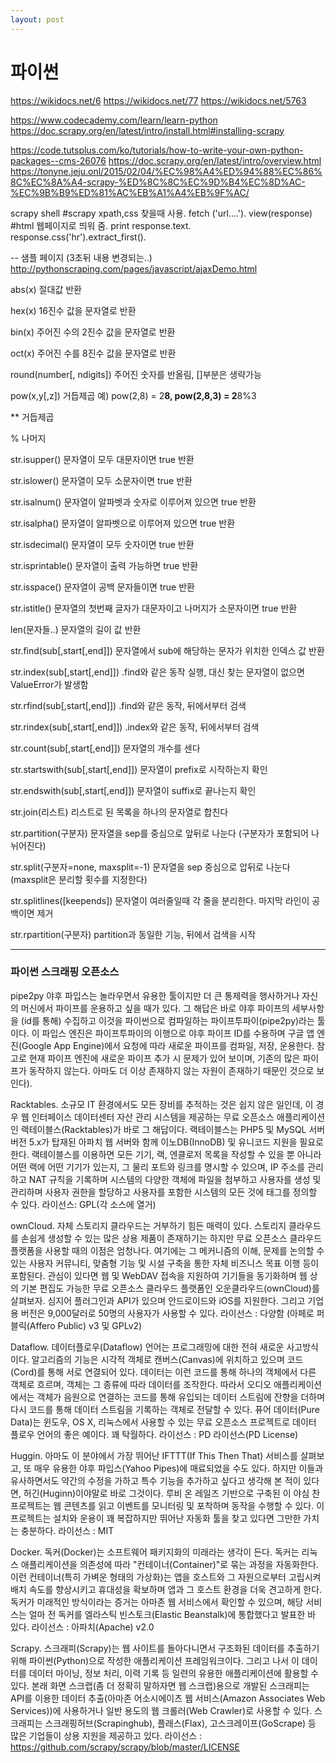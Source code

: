 ```yaml
---
layout: post
---
```

# 파이썬

https://wikidocs.net/6
https://wikidocs.net/77
https://wikidocs.net/5763


https://www.codecademy.com/learn/learn-python
https://doc.scrapy.org/en/latest/intro/install.html#installing-scrapy


https://code.tutsplus.com/ko/tutorials/how-to-write-your-own-python-packages--cms-26076
https://doc.scrapy.org/en/latest/intro/overview.html
https://tonyne.jeju.onl/2015/02/04/%EC%98%A4%ED%94%88%EC%86%8C%EC%8A%A4-scrapy-%ED%8C%8C%EC%9D%B4%EC%8D%AC-%EC%9B%B9%ED%81%AC%EB%A1%A4%EB%9F%AC/


scrapy shell   #scrapy xpath,css 찾을때 사용.
fetch ('url....').
view(response)   #html 웹페이지로 띄워 줌.
print response.text.
response.css('hr').extract_first().


-- 샘플 페이지 (3초뒤 내용 변경되는..)
http://pythonscraping.com/pages/javascript/ajaxDemo.html



abs(x)
절대값 반환

hex(x)
16진수 값을 문자열로 반환

bin(x)
주어진 수의 2진수 값을 문자열로 반환

oct(x)
주어진 수를 8진수 값을 문자열로 반환

round(number[, ndigits])
주어진 숫자를 반올림, []부분은 생략가능

pow(x,y[,z])
거듭제곱 
예) pow(2,8) = 2**8,   pow(2,8,3) = 2**8%3

** 거듭제곱

% 나머지

str.isupper()
문자열이 모두 대문자이면 true 반환

str.islower()
문자열이 모두 소문자이면 true 반환

str.isalnum()
문자열이 알파벳과 숫자로 이루어져 있으면 true 반환

str.isalpha()
문자열이 알파벳으로 이루어져 있으면 true 반환

str.isdecimal()
문자열이 모두 숫자이면 true 반환

str.isprintable()
문자열이 출력 가능하면 true 반환

str.isspace()
문자열이 공백 문자들이면 true 반환

str.istitle()
문자열의 첫번째 글자가 대문자이고 나머지가 소문자이면 true 반환

len(문자들..)
문자열의 길이 값 반환

str.find(sub[,start[,end]])
문자열에서 sub에 해당하는 문자가 위치한 인덱스 값 반환

str.index(sub[,start[,end]])
.find와 같은 동작 실행, 대신 찾는 문자열이 없으면 ValueError가 발생함

str.rfind(sub[,start[,end]])
.find와 같은 동작,  뒤에서부터 검색

str.rindex(sub[,start[,end]])
.index와 같은 동작, 뒤에서부터 검색

str.count(sub[,start[,end]])
문자열의 개수를 센다

str.startswith(sub[,start[,end]])
문자열이 prefix로 시작하는지 확인

str.endswith(sub[,start[,end]])
문자열이 suffix로 끝나는지 확인

str.join(리스트)
리스트로 된 목록을 하나의 문자열로 합친다

str.partition(구분자)
문자열을 sep를 중심으로 앞뒤로 나눈다 (구분자가 포함되어 나뉘어진다)

str.split(구분자=none, maxsplit=-1)
문자열을 sep 중심으로 압뒤로 나눈다 (maxsplit은 분리할 횟수를 지정한다)

str.splitlines([keepends])
문자열이 여러줄일때 각 줄을 분리한다. 마지막 라인이 공백이면 제거

str.rpartition(구분자)
partition과 동일한 기능, 뒤에서 검색을 시작


---------------

### 파이썬 스크래핑 오픈소스

pipe2py
야후 파입스는 놀라우면서 유용한 툴이지만 더 큰 통제력을 행사하거나 자신의 머신에서 파이프를 운용하고 싶을 때가 있다. 그 해답은 바로 야후 파이프의 세부사항을 (id를 통해) 수집하고 이것을 파이썬으로 컴파일하는 파이프투파이(pipe2py)라는 툴이다. 이 파입스 엔진은 파이프투파이의 이행으로 야후 파이프 ID를 수용하며 구글 앱 엔진(Google App Engine)에서 요청에 따라 새로운 파이프를 컴파일, 저장, 운용한다. 참고로 현재 파이프 엔진에 새로운 파이프 추가 시 문제가 있어 보이며, 기존의 많은 파이프가 동작하지 않는다. 아마도 더 이상 존재하지 않는 자원이 존재하기 때문인 것으로 보인다).


Racktables.
소규모 IT 환경에서도 모든 장비를 추적하는 것은 쉽지 않은 일인데, 이 경우 웹 인터페이스 데이터센터 자산 관리 시스템을 제공하는 무료 오픈소스 애플리케이션인 랙테이블스(Racktables)가 바로 그 해답이다. 랙테이블스는 PHP5 및 MySQL 서버 버전 5.x가 탑재된 아파치 웹 서버와 함께 이노DB(InnoDB) 및 유니코드 지원을 필요로 한다. 랙테이블스를 이용하면 모든 기기, 랙, 엔클로저 목록을 작성할 수 있을 뿐 아니라 어떤 랙에 어떤 기기가 있는지, 그 물리 포트와 링크를 명시할 수 있으며, IP 주소를 관리하고 NAT 규칙을 기록하며 시스템의 다양한 객체에 파일을 첨부하고 사용자를 생성 및 관리하며 사용자 권한을 할당하고 사용자를 포함한 시스템의 모든 것에 태그를 정의할 수 있다. 라이선스: GPL(각 소스에 열거)


ownCloud.
자체 스토리지 클라우드는 거부하기 힘든 매력이 있다. 스토리지 클라우드를 손쉽게 생성할 수 있는 많은 상용 제품이 존재하기는 하지만 무료 오픈소스 클라우드 플랫폼을 사용할 때의 이점은 엄청나다. 여기에는 그 메커니즘의 이해, 문제를 논의할 수 있는 사용자 커뮤니티, 맞춤형 기능 및 시설 구축을 통한 자체 비즈니스 목표 이행 등이 포함된다. 관심이 있다면 웹 및 WebDAV 접속을 지원하여 기기들을 동기화하며 웹 상의 기본 편집도 가능한 무료 오픈소스 클라우드 플랫폼인 오운클라우드(ownCloud)를 살펴보자. 심지어 플러그인과 API가 있으며 안드로이드와 iOS를 지원한다. 그리고 기업용 버전은 9,000달러로 50명의 사용자가 사용할 수 있다. 라이선스 : 다양함 (아페로 퍼블릭(Affero Public) v3 및 GPLv2)


Dataflow.
데이터플로우(Dataflow) 언어는 프로그래밍에 대한 전혀 새로운 사고방식이다. 알고리즘의 기능은 시각적 객체로 캔버스(Canvas)에 위치하고 있으며 코드(Cord)를 통해 서로 연결되어 있다. 데이터는 이런 코드를 통해 하나의 객체에서 다른 객체로 흐르며, 객체는 그 종류에 따라 데이터를 조작한다. 따라서 오디오 애플리케이션에서는 객체가 음원으로 연결하는 코드를 통해 유입되는 데이터 스트림에 잔향을 더하며 다시 코드를 통해 데이터 스트림을 기록하는 객체로 전달할 수 있다. 퓨어 데이터(Pure Data)는 윈도우, OS X, 리눅스에서 사용할 수 있는 무료 오픈소스 프로젝트로 데이터 플로우 언어의 좋은 예이다. 꽤 탁월하다. 라이선스 : PD 라이선스(PD License)


Huggin.
아마도 이 분야에서 가장 뛰어난 IFTTT(If This Then That) 서비스를 살펴보고, 또 매우 유용한 야후 파입스(Yahoo Pipes)에 매료되었을 수도 있다. 하지만 이들과 유사하면서도 약간의 수정을 가하고 특수 기능을 추가하고 싶다고 생각해 본 적이 있다면, 허긴(Huginn)이야말로 바로 그것이다. 루비 온 레일즈 기반으로 구축된 이 야심 찬 프로젝트는 웹 콘텐츠를 읽고 이벤트를 모니터링 및 포착하며 동작을 수행할 수 있다. 이 프로젝트는 설치와 운용이 꽤 복잡하지만 뛰어난 자동화 툴을 찾고 있다면 그만한 가치는 충분하다. 라이선스 : MIT


Docker.
독커(Docker)는 소프트웨어 패키지화의 미래라는 생각이 든다. 독커는 리눅스 애플리케이션을 의존성에 따라 "컨테이너(Container)"로 묶는 과정을 자동화한다. 이런 컨테이너(특히 가벼운 형태의 가상화)는 앱을 호스트와 그 자원으로부터 고립시켜 배치 속도를 향상시키고 휴대성을 확보하며 앱과 그 호스트 환경을 더욱 견고하게 한다. 독커가 미래적인 방식이라는 증거는 아마존 웹 서비스에서 확인할 수 있으며, 해당 서비스는 얼마 전 독커를 엘라스틱 빈스토크(Elastic Beanstalk)에 통합했다고 발표한 바 있다. 라이선스 : 아파치(Apache) v2.0


Scrapy.
스크래피(Scrapy)는 웹 사이트를 돌아다니면서 구조화된 데이터를 추출하기 위해 파이썬(Python)으로 작성한 애플리케이션 프레임워크이다. 그리고 나서 이 데이터를 데이터 마이닝, 정보 처리, 이력 기록 등 일련의 유용한 애플리케이션에 활용할 수 있다. 본래 화면 스크랩(좀 더 정확히 말하자면 웹 스크랩)용으로 개발된 스크래피는 API를 이용한 데이터 추출(아마존 어소시에이츠 웹 서비스(Amazon Associates Web Services))에 사용하거나 일반 용도의 웹 크롤러(Web Crawler)로 사용할 수 있다. 스크래피는 스크래핑허브(Scrapinghub), 플래스(Flax), 고스크레이프(GoScrape) 등 많은 기업들이 상용 지원을 제공하고 있다. 라이선스 : https://github.com/scrapy/scrapy/blob/master/LICENSE





